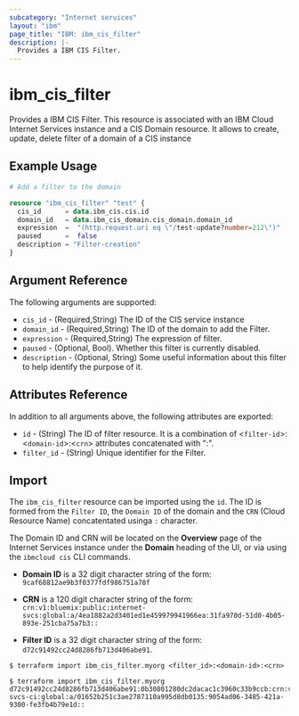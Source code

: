 ```yaml
---
subcategory: "Internet services"
layout: "ibm"
page_title: "IBM: ibm_cis_filter"
description: |-
  Provides a IBM CIS Filter.
---
```


# ibm_cis_filter

Provides a IBM CIS Filter. This resource is associated with an IBM Cloud Internet Services instance and a CIS Domain resource. It allows to create, update, delete filter of a domain of a CIS instance

## Example Usage

```terraform
# Add a filter to the domain

resource "ibm_cis_filter" "test" {
  cis_id      = data.ibm_cis.cis.id
  domain_id   = data.ibm_cis_domain.cis_domain.domain_id
  expression  =  "(http.request.uri eq \"/test-update?number=212\")"
  paused      =  false
  description = "Filter-creation"
}

```

## Argument Reference

The following arguments are supported:

- `cis_id` - (Required,String) The ID of the CIS service instance
- `domain_id` - (Required,String) The ID of the domain to add the Filter.
- `expression` - (Required,String) The expression of filter.
- `paused` - (Optional, Bool). Whether this filter is currently disabled.
- `description` - (Optional, String) Some useful information about this filter to help identify the purpose of it.

## Attributes Reference

In addition to all arguments above, the following attributes are exported:

- `id` - (String) The ID of filter resource. It is a combination of <`filter-id`>:<`domain-id`>:<`crn`> attributes concatenated with ":".
- `filter_id` - (String) Unique identifier for the Filter.

## Import

The `ibm_cis_filter` resource can be imported using the `id`. The ID is formed from the `Filter ID`, the `Domain ID` of the domain and the `CRN` (Cloud Resource Name) concatentated usinga `:` character.

The Domain ID and CRN will be located on the **Overview** page of the Internet Services instance under the **Domain** heading of the UI, or via using the `ibmcloud cis` CLI commands.

- **Domain ID** is a 32 digit character string of the form: `9caf68812ae9b3f0377fdf986751a78f`

- **CRN** is a 120 digit character string of the form: `crn:v1:bluemix:public:internet-svcs:global:a/4ea1882a2d3401ed1e459979941966ea:31fa970d-51d0-4b05-893e-251cba75a7b3::`

- **Filter ID** is a 32 digit character string of the form: `d72c91492cc24d8286fb713d406abe91`. 

```
$ terraform import ibm_cis_filter.myorg <filter_id>:<domain-id>:<crn>

$ terraform import ibm_cis_filter.myorg
d72c91492cc24d8286fb713d406abe91:0b30801280dc2dacac1c3960c33b9ccb:crn:v1:bluemix:public:internet-svcs-ci:global:a/01652b251c3ae2787110a995d8db0135:9054ad06-3485-421a-9300-fe3fb4b79e1d::
```